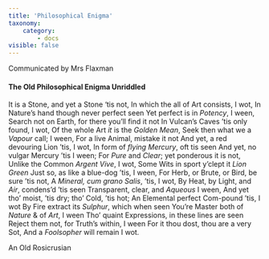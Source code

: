 ```yaml
---
title: 'Philosophical Enigma'
taxonomy:
    category:
        - docs
visible: false
---
```


<div class="author">Communicated by Mrs Flaxman</div>

#### The Old Philosophical Enigma Unriddled

It is a Stone, and yet a Stone ‘tis not,
In which the all of Art consists, I wot,
In Nature’s hand though never perfect seen
Yet perfect is in *Potency*, I ween,
Search not on Earth, for there you’ll find it not
In Vulcan’s Caves ’tis only found, I wot,
Of the whole Art *it* is the *Golden Mean*,
Seek then what we a *Vapour* call; I ween,
For a live Animal, mistake it not
And yet, a red devouring Lion ’tis, I wot,
In form of *flying Mercury*, oft tis seen
And yet, no vulgar Mercury ’tis I ween;
For *Pure* and *Clear*; yet ponderous it is not,
Unlike the Common *Argent Vive*, I wot,
Some Wits in sport y’clept it *Lion Green*
Just so, as like a blue-dog ’tis, I ween,
For Herb, or Brute, or Bird, be sure ’tis not,
A *Mineral, cum grano Salis*, ’tis, I wot,
By Heat, by Light, and *Air*, condens’d ’tis seen
Transparent, clear, and *Aqueous* I ween,
And yet tho’ moist, ’tis dry; tho’ Cold, ’tis hot;
An Elemental perfect Com-pound ’tis, I wot
By Fire extract its *Sulphur*, which when seen
You’re Master both of *Nature* & of *Art*, I ween
Tho’ quaint Expressions, in these lines are seen
Reject them not, for Truth’s within, I ween
For it thou dost, thou are a very Sot,
And a *Foolsopher* will remain I wot.

An Old Rosicrusian